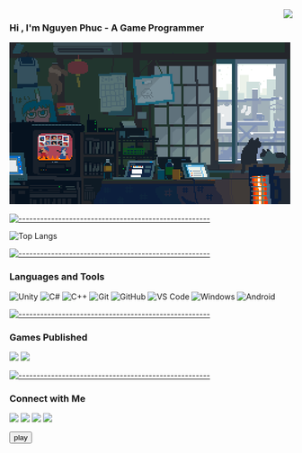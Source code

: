 <img align="right" src="http://estruyf-github.azurewebsites.net/api/VisitorHit?user=nguyenphuc1040&repo=nguyenphuc1040&countColorcountColor&countColor=%be261c"/>


###  Hi , I'm Nguyen Phuc - A Game Programmer

<img src="./gamedev.gif"/>


[![-----------------------------------------------------](
https://raw.githubusercontent.com/andreasbm/readme/master/assets/lines/aqua.png)](https://github.com/BaseMax?tab=repositories)


![Top Langs](https://github-readme-stats.vercel.app/api/top-langs/?username=nguyenphuc1040&layout=compact)


[![-----------------------------------------------------](
https://raw.githubusercontent.com/andreasbm/readme/master/assets/lines/aqua.png)](https://github.com/BaseMax?tab=repositories)

### Languages and Tools

![Unity](http://img.shields.io/badge/-Unity-000000?style=flat-square&logo=unity&logoColor=ffffff)
![C#](http://img.shields.io/badge/-Csharp-9a24d1?style=flat-square&logo=csharp&logoColor=ffffff)
![C++](http://img.shields.io/badge/-C++-2494d1?style=flat-square&logo=cplusplus&logoColor=ffffff)
![Git](https://img.shields.io/badge/-Git-%23F05032?style=flat-square&logo=git&logoColor=%23ffffff)
![GitHub](https://img.shields.io/badge/-GitHub-181717?style=flat-square&logo=github)
![VS Code](http://img.shields.io/badge/-VS%20Code-007ACC?style=flat-square&logo=visual-studio-code&logoColor=ffffff)
![Windows](http://img.shields.io/badge/-Windows-0078D6?style=flat-square&logo=windows&logoColor=ffffff)
![Android](http://img.shields.io/badge/-Android-08c271?style=flat-square&logo=android&logoColor=ffffff)
<!-- ![JavaScript](https://img.shields.io/badge/-JavaScript-%23F7DF1C?style=flat-square&logo=javascript&logoColor=000000&labelColor=%23F7DF1C&color=%23FFCE5A)
![React](https://img.shields.io/badge/-React-61DAFB?style=flat-square&logo=react&logoColor=ffffff)
![HTML5](https://img.shields.io/badge/-HTML5-%23E44D27?style=flat-square&logo=html5&logoColor=ffffff)
![CSS3](https://img.shields.io/badge/-CSS3-%231572B6?style=flat-square&logo=css3) -->

[![-----------------------------------------------------](
https://raw.githubusercontent.com/andreasbm/readme/master/assets/lines/aqua.png)](https://github.com/BaseMax?tab=repositories)

### Games Published

<p>
  <a target="_blank" href="https://play.google.com/store/apps/dev?id=6990335718751691198"><img src="https://img.shields.io/badge/-nguyenphuc1040-08c271?style=flat&logo=GooglePlay&logoColor=white"/></a>
  <a target="_blank" href="https://pirex-universe.vercel.app"><img src="https://img.shields.io/badge/-PirexGames-d13126?style=flat&logo=none&logoColor=white"/></a>
</p>

 
[![-----------------------------------------------------](
https://raw.githubusercontent.com/andreasbm/readme/master/assets/lines/aqua.png)](https://github.com/BaseMax?tab=repositories)

### Connect with Me

<p>
  <a target="_blank" href="https://linkedin.com/in/nguyenphuc1040"><img src="https://img.shields.io/badge/-nguyenphuc1040-0077B5?style=flat&logo=Linkedin&logoColor=white"/></a>
  <a target="_blank" href="mailto:nguyenphuc1040@outlook.com"><img src="https://img.shields.io/badge/-nguyenphuc1040@outlook.com-4287f5?style=flat&logo=Microsoft&logoColor=white"/></a>
  <a target="_blank" href="mailto:nguyenphuc.it14@gmail.com"><img src="https://img.shields.io/badge/-nguyenphuc.it14@gmail.com-D14836?style=flat&logo=Gmail&logoColor=white"/></a>
  <a target="_blank" href="https://facebook.com/nguyenphuc1040"><img src="https://img.shields.io/badge/-nguyenphuc1040-1877F2?style=flat&logo=Facebook&logoColor=white"/></a>
  <!-- <a href="https://www.behance.net/AVS1508"><img src="https://img.shields.io/badge/-@AVS1508-1769FF?style=flat&logo=Behance&logoColor=white"/></a> -->
</p>

<audio id="ABC" source src="./iphone_5s_5c.mp3"></audio><button onclick="playAudio('ABC')" type="button">play</button>

